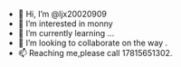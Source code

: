 - 👋 Hi, I’m @ljx20020909
- 👀 I’m interested in monny
- 🌱 I’m currently learning ...
- 💞️ I’m looking to collaborate on the way .
- 📫 Reaching me,please call 17815651302. 
<!---
ljx20020909/ljx20020909 is a ✨ special ✨ repository because its `README.md` (this file) appears on your GitHub profile.
You can click the Preview link to take a look at your changes.
--->
